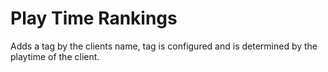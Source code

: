 Play Time Rankings
==================

Adds a tag by the clients name, tag is configured and is determined by the playtime of the client.
